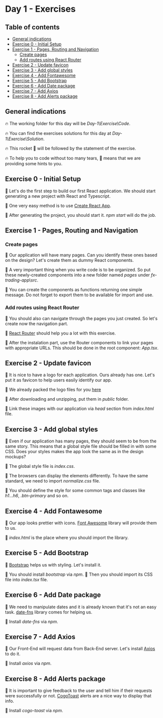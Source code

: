 # Day 1 - Exercises

## Table of contents

- [General indications](#general-indications)
- [Exercise 0 - Initial Setup](#exercise-0---initial-setup)
- [Exercise 1 - Pages, Routing and Navigation](#exercise-1---pages-routing-and-navigation)
  - [Create pages](#create-pages)
  - [Add routes using React Router](#add-routes-using-react-router)
- [Exercise 2 - Update favicon](#exercise-2---update-favicon)
- [Exercise 3 - Add global styles](#exercise-3---add-global-styles)
- [Exercise 4 - Add Fontawesome](#exercise-4---add-fontawesome)
- [Exercise 5 - Add Bootstrap](#exercise-5---add-bootstrap)
- [Exercise 6 - Add Date package](#exercise-6---add-date-package)
- [Exercise 7 - Add Axios](#exercise-7---add-axios)
- [Exercise 8 - Add Alerts package](#exercise-8---add-alerts-package)

## General indications

🔥 The working folder for this day will be _Day-1\Exercise\Code_.

🔥 You can find the exercises solutions for this day at _Day-1\Exercise\Solution_.

🔥 This rocket 🚀 will be followed by the statement of the exercise.

🔥 To help you to code without too many tears, 🎁 means that we are providing some hints to you.

## Exercise 0 - Initial Setup

🚀 Let's do the first step to build our first React application. We should start generating a new project with React and Typescript.

  🎁 One very easy method is to use [Create React App](https://create-react-app.dev/).

  🎁 After generating the project, you should start it. *npm start* will do the job.

## Exercise 1 - Pages, Routing and Navigation

### Create pages

🚀 Our application will have many pages. Can you identify these ones based on the design? Let's create them as dummy React components.

  🎁 A very important thing when you write code is to be organized. So put these newly-created components into a new folder named *pages* under *fx-trading-app\src*.

  🎁 You can create the components as functions returning one simple message. Do not forget to export them to be available for import and use.

### Add routes using React Router

🚀 You should also can navigate through the pages you just created. So let's create now the navigation part.

  🎁 [React Router](https://reacttraining.com/react-router/web/guides/quick-start) should help you a lot with this exercise.

  🎁 After the instalation part, use the Router components to link your pages with appropriate URLs. This should be done in the root component: *App.tsx*.

## Exercise 2 - Update favicon

🚀 It is nice to have a logo for each application. Ours already has one. Let's put it as favicon to help users easily identify our app.

  🎁 We already packed the logo files for you [here](https://github.com//WebToLearn/3-days-of-React-glamour/raw/master/Design/fx-trading-favicon-package.zip)

  🎁 After downloading and unzipping, put them in _public_ folder.

  🎁 Link these images with our application via *head* section from *index.html* file.

## Exercise 3 - Add global styles

🚀 Even if our application has many pages, they should seem to be from the same story. This means that a global style file should be filled in with some CSS. Does your styles makes the app look the same as in the design mockups?

  🎁 The global style file is *index.css*.

  🎁 The browsers can display the elements differently. To have the same standard, we need to import *normalize.css* file.

  🎁 You should define the style for some common tags and classes like _h1_..._h6_, _.btn-primary_ and so on.

## Exercise 4 - Add Fontawesome

🚀 Our app looks prettier with icons. [Font Awesome](https://fontawesome.com/v4.7.0/) library will provide them to us.

  🎁 *index.html* is the place where you should import the library.

## Exercise 5 - Add Bootstrap

🚀 [Bootstrap](https://create-react-app.dev/docs/adding-bootstrap/) helps us with styling. Let's install it.

  🎁 You should install *bootstrap* via *npm*.
  🎁 Then you should import its CSS file into _index.tsx_ file.

## Exercise 6 - Add Date package

🚀 We need to manipulate dates and it is already known that it's not an easy task. [date-fns](https://date-fns.org/) library comes for helping us.

   🎁 Install *date-fns* via *npm*.

## Exercise 7 - Add Axios

🚀 Our Front-End will request data from Back-End server. Let's install [Axios](https://github.com/axios/axios) to do it.

  🎁 Install *axios* via *npm*.

## Exercise 8 - Add Alerts package

🚀 It is important to give feedback to the user and tell him if their requests were successfully or not. [CogoToast](https://cogoport.github.io/cogo-toast/) alerts are a nice way to display that info.

  🎁 Install *cogo-toast* via *npm*.
